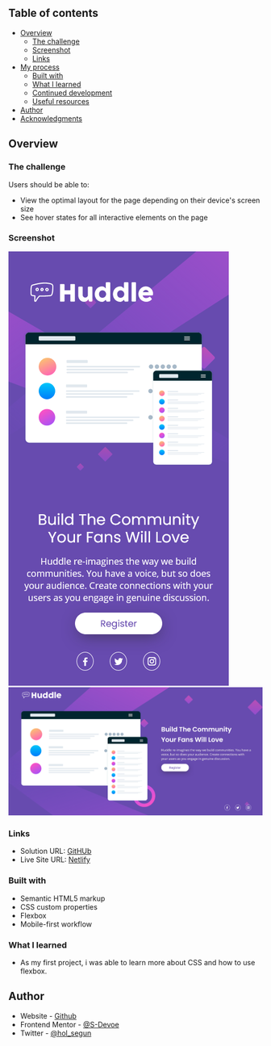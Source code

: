 ## Table of contents

- [Overview](#overview)
  - [The challenge](#the-challenge)
  - [Screenshot](#screenshot)
  - [Links](#links)
- [My process](#my-process)
  - [Built with](#built-with)
  - [What I learned](#what-i-learned)
  - [Continued development](#continued-development)
  - [Useful resources](#useful-resources)
- [Author](#author)
- [Acknowledgments](#acknowledgments)



## Overview

### The challenge

Users should be able to:

- View the optimal layout for the page depending on their device's screen size
- See hover states for all interactive elements on the page

### Screenshot

![Mobile](https://github.com/S-Devoe/hubble/blob/6758b8384ee49f66a819d88aaf48a5e2165244be/hubble-mobile-screenshot.png)
![Desktop](https://github.com/S-Devoe/hubble/blob/6758b8384ee49f66a819d88aaf48a5e2165244be/hubble-desktop-screenshot.png)

### Links

- Solution URL: [GitHUb](https://github.com/S-Devoe/hubble.git)
- Live Site URL: [Netlify](https://nostalgic-kilby-e310b8.netlify.app)


### Built with

- Semantic HTML5 markup
- CSS custom properties
- Flexbox
- Mobile-first workflow


### What I learned
- As my first project, i was able to learn more about CSS and how to use flexbox.


## Author

- Website - [Github](https://www.github.com/S-Devoe)
- Frontend Mentor - [@S-Devoe](https://www.frontendmentor.io/profile/S-Devoe)
- Twitter - [@hol_segun](https://www.twitter.com/hol_segun)
